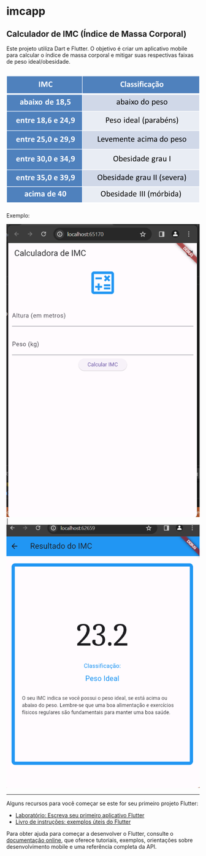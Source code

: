 # imcapp

## Calculador de IMC (Índice de Massa Corporal)
Este projeto utiliza Dart e Flutter. O objetivo é criar um aplicativo mobile  para calcular o índice de massa corporal e mitigar suas respectivas faixas de peso ideal/obesidade.

![Tabela IMC](https://github.com/le-amaral/imcapp/blob/main/imagens/tabela-imc.png)
-
Exemplo:

![home](https://github.com/le-amaral/imcapp/blob/main/imagens/home.png?raw=true) | ![resultado](https://github.com/le-amaral/imcapp/blob/main/imagens/resultado.png?raw=true)


---

Alguns recursos para você começar se este for seu primeiro projeto Flutter:

- [Laboratório: Escreva seu primeiro aplicativo Flutter](https://docs.flutter.dev/get-started/codelab)
- [Livro de instruções: exemplos úteis do Flutter](https://docs.flutter.dev/cookbook)

Para obter ajuda para começar a desenvolver o Flutter, consulte o
[documentação online](https://docs.flutter.dev/), que oferece tutoriais,
exemplos, orientações sobre desenvolvimento mobile e uma referência completa da API.
